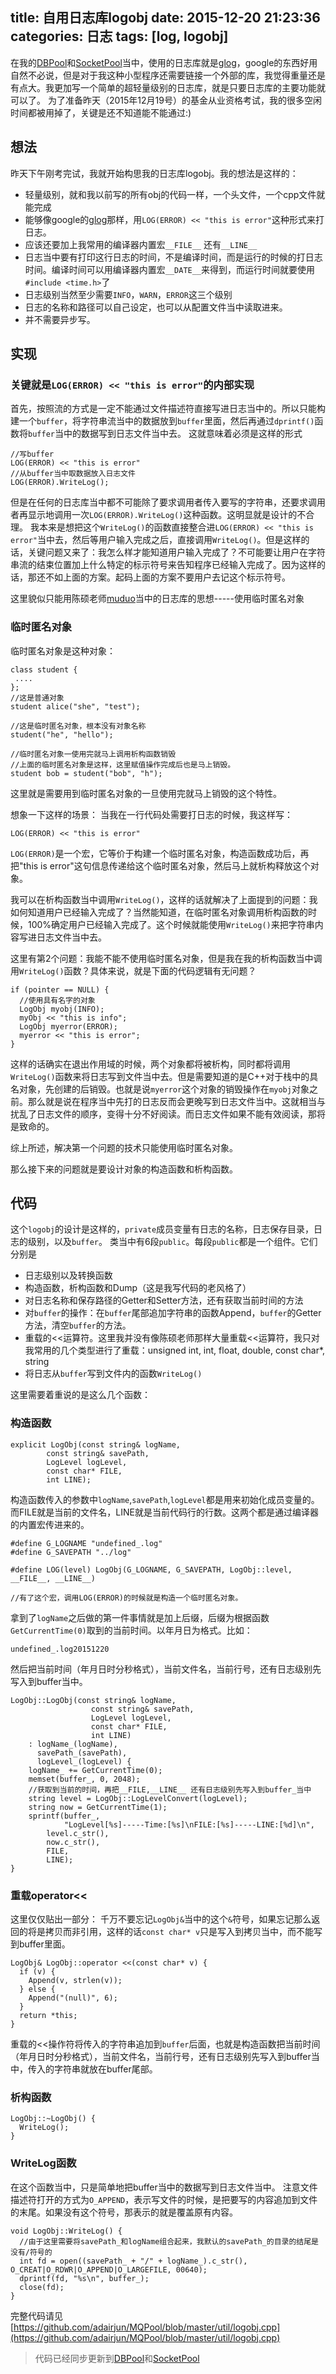 title: 自用日志库logobj
date: 2015-12-20 21:23:36
categories: 日志
tags: [log, logobj]
---

在我的[DBPool](https://github.com/adairjun/DBPool)和[SocketPool](https://github.com/adairjun/SocketPool)当中，使用的日志库就是[glog](https://github.com/google/glog)，google的东西好用自然不必说，但是对于我这种小型程序还需要链接一个外部的库，我觉得重量还是有点大。我更加写一个简单的超轻量级别的日志库，就是只要日志库的主要功能就可以了。
为了准备昨天（2015年12月19号）的基金从业资格考试，我的很多空闲时间都被用掉了，关键是还不知道能不能通过:)

## 想法

昨天下午刚考完试，我就开始构思我的日志库logobj。我的想法是这样的：
- 轻量级别，就和我以前写的所有obj的代码一样，一个头文件，一个cpp文件就能完成
- 能够像google的[glog](https://github.com/google/glog)那样，用`LOG(ERROR) << "this is error"`这种形式来打日志。
- 应该还要加上我常用的编译器内置宏`__FILE__` 还有`__LINE__`
- 日志当中要有打印这行日志的时间，不是编译时间，而是运行的时候的打日志时间。编译时间可以用编译器内置宏`__DATE__`来得到，而运行时间就要使用`#include <time.h>`了
- 日志级别当然至少需要`INFO`，`WARN`，`ERROR`这三个级别
- 日志的名称和路径可以自己设定，也可以从配置文件当中读取进来。
- 并不需要异步写。

## 实现

### 关键就是`LOG(ERROR) << "this is error"`的内部实现
首先，按照流的方式是一定不能通过文件描述符直接写进日志当中的。所以只能构建一个`buffer`，将字符串流当中的数据放到`buffer`里面，然后再通过`dprintf()`函数将`buffer`当中的数据写到日志文件当中去。
这就意味着必须是这样的形式
```
//写buffer
LOG(ERROR) << "this is error"
//从buffer当中取数据放入日志文件
LOG(ERROR).WriteLog();
```
但是在任何的日志库当中都不可能除了要求调用者传入要写的字符串，还要求调用者再显示地调用一次`LOG(ERROR).WriteLog()`这种函数。这明显就是设计的不合理。
我本来是想把这个`WriteLog()`的函数直接整合进`LOG(ERROR) << "this is error"`当中去，然后等用户输入完成之后，直接调用`WriteLog()`。但是这样的话，关键问题又来了：我怎么样才能知道用户输入完成了？不可能要让用户在字符串流的结束位置加上什么特定的标示符号来告知程序已经输入完成了。因为这样的话，那还不如上面的方案。起码上面的方案不要用户去记这个标示符号。

这里貌似只能用陈硕老师[muduo](https://github.com/chenshuo/muduo)当中的日志库的思想-----使用临时匿名对象

### 临时匿名对象
临时匿名对象是这种对象：
```
class student {
 ....
};
//这是普通对象
student alice("she", "test");

//这是临时匿名对象，根本没有对象名称
student("he", "hello");

//临时匿名对象一使用完就马上调用析构函数销毁
//上面的临时匿名对象是这样，这里赋值操作完成后也是马上销毁。
student bob = student("bob", "h");
```
这里就是需要用到临时匿名对象的一旦使用完就马上销毁的这个特性。

想象一下这样的场景： 当我在一行代码处需要打日志的时候，我这样写：
```
LOG(ERROR) << "this is error"
```
`LOG(ERROR)`是一个宏，它等价于构建一个临时匿名对象，构造函数成功后，再把"this is error"这句信息传递给这个临时匿名对象，然后马上就析构释放这个对象。

我可以在析构函数当中调用`WriteLog()`，这样的话就解决了上面提到的问题：我如何知道用户已经输入完成了？当然能知道，在临时匿名对象调用析构函数的时候，100%确定用户已经输入完成了。这个时候就能使用`WriteLog()`来把字符串内容写进日志文件当中去。

这里有第2个问题：我能不能不使用临时匿名对象，但是我在我的析构函数当中调用`WriteLog()`函数？具体来说，就是下面的代码逻辑有无问题？
```
if (pointer == NULL) {
  //使用具有名字的对象
  LogObj myobj(INFO);
  myObj << "this is info";
  LogObj myerror(ERROR);
  myerror << "this is error";
}
```
这样的话确实在退出作用域的时候，两个对象都将被析构，同时都将调用`WriteLog()`函数来将日志写到文件当中去。但是需要知道的是C++对于栈中的具名对象，先创建的后销毁。也就是说`myerror`这个对象的销毁操作在`myobj`对象之前。那么就是说在程序当中先打的日志反而会更晚写到日志文件当中。这就相当与扰乱了日志文件的顺序，变得十分不好阅读。而日志文件如果不能有效阅读，那将是致命的。


综上所述，解决第一个问题的技术只能使用临时匿名对象。

那么接下来的问题就是要设计对象的构造函数和析构函数。


## 代码
这个`logobj`的设计是这样的，`private`成员变量有日志的名称，日志保存目录，日志的级别，以及`buffer`。
类当中有6段`public`。每段`public`都是一个组件。它们分别是
- 日志级别以及转换函数
- 构造函数，析构函数和Dump（这是我写代码的老风格了）
- 对日志名称和保存路径的Getter和Setter方法，还有获取当前时间的方法
- 对`buffer`的操作：在`buffer`尾部追加字符串的函数Append，`buffer`的Getter方法，清空`buffer`的方法。
- 重载的<<运算符。这里我并没有像陈硕老师那样大量重载<<运算符，我只对我常用的几个类型进行了重载：unsigned int, int, float, double, const char*, string
- 将日志从`buffer`写到文件内的函数`WriteLog()`

这里需要着重说的是这么几个函数：
### 构造函数

```
explicit LogObj(const string& logName,
		const string& savePath,
		LogLevel logLevel,
		const char* FILE,
		int LINE);
```
构造函数传入的参数中`logName`,`savePath`,`logLevel`都是用来初始化成员变量的。而FILE就是当前的文件名，LINE就是当前代码行的行数。这两个都是通过编译器的内置宏传进来的。
```
#define G_LOGNAME "undefined_.log"
#define G_SAVEPATH "../log"

#define LOG(level) LogObj(G_LOGNAME, G_SAVEPATH, LogObj::level, __FILE__, __LINE__)

//有了这个宏，调用LOG(ERROR)的时候就是构造一个临时匿名对象。

```

拿到了`logName`之后做的第一件事情就是加上后缀，后缀为根据函数`GetCurrentTime(0)`取到的当前时间。以年月日为格式。比如：
```
undefined_.log20151220
```
然后把当前时间（年月日时分秒格式），当前文件名，当前行号，还有日志级别先写入到buffer当中。

```
LogObj::LogObj(const string& logName,
		          const string& savePath,
				  LogLevel logLevel,
				  const char* FILE,
				  int LINE)
    : logName_(logName),
      savePath_(savePath),
	  logLevel_(logLevel) {
	logName_ += GetCurrentTime(0);
	memset(buffer_, 0, 2048);
	//获取到当前的时间，再把__FILE,__LINE__ 还有日志级别先写入到buffer_当中
	string level = LogObj::LogLevelConvert(logLevel);
	string now = GetCurrentTime(1);
	sprintf(buffer_,
	    	"LogLevel[%s]-----Time:[%s]\nFILE:[%s]-----LINE:[%d]\n",
		level.c_str(),
		now.c_str(),
		FILE,
		LINE);
}
```

### 重载operator<<
这里仅仅贴出一部分：
千万不要忘记`LogObj&`当中的这个`&`符号，如果忘记那么返回的将是拷贝而非引用，这样的话`const char* v`只是写入到拷贝当中，而不能写到buffer里面。
```
LogObj& LogObj::operator <<(const char* v) {
  if (v) {
    Append(v, strlen(v));
  } else {
    Append("(null)", 6);
  }
  return *this;
}
```
重载的<<操作符将传入的字符串追加到`buffer`后面，也就是构造函数把当前时间（年月日时分秒格式），当前文件名，当前行号，还有日志级别先写入到buffer当中，传入的字符串就放在buffer尾部。

### 析构函数
```
LogObj::~LogObj() {
  WriteLog();
}
```

### WriteLog函数
在这个函数当中，只是简单地把buffer当中的数据写到日志文件当中。
注意文件描述符打开的方式为`O_APPEND`，表示写文件的时候，是把要写的内容追加到文件的末尾。如果没有这个符号，那表示的就是覆盖原有内容。
```
void LogObj::WriteLog() {
  //由于这里需要将savePath_和logName组合起来，我默认的savePath_的目录的结尾是没有/符号的
  int fd = open((savePath_ + "/" + logName_).c_str(), O_CREAT|O_RDWR|O_APPEND|O_LARGEFILE, 00640);
  dprintf(fd, "%s\n", buffer_);
  close(fd);
}
```

完整代码请见[https://github.com/adairjun/MQPool/blob/master/util/logobj.cpp](https://github.com/adairjun/MQPool/blob/master/util/logobj.cpp)

> 代码已经同步更新到[DBPool](https://github.com/adairjun/DBPool)和[SocketPool](https://github.com/adairjun/SocketPool)
